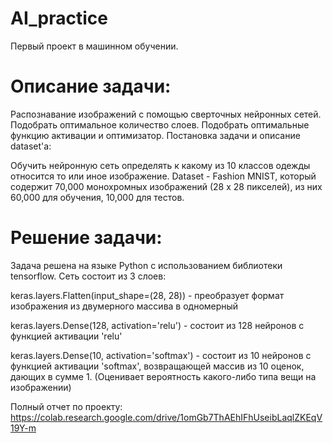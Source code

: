 # AI_practice
Первый проект в машинном обучении.

# Описание задачи:

Распознавание изображений с помощью сверточных нейронных сетей.
Подобрать оптимальное количество слоев.
Подобрать оптимальные функцию активации и оптимизатор.
Постановка задачи и описание dataset'a:

Обучить нейронную сеть определять к какому из 10 классов одежды относится то или иное изображение. Dataset - Fashion MNIST, который содержит 70,000 монохромных изображений (28 x 28 пикселей), из них 60,000 для обучения, 10,000 для тестов.

# Решение задачи:

Задача решена на языке Python с использованием библиотеки tensorflow. Сеть состоит из 3 слоев:

keras.layers.Flatten(input_shape=(28, 28)) - преобразует формат изображения из двумерного массива в одномерный

keras.layers.Dense(128, activation='relu') - состоит из 128 нейронов с функцией активации 'relu'

keras.layers.Dense(10, activation='softmax') - состоит из 10 нейронов с функцией активации 'softmax', возвращающей массив из 10 оценок, дающих в сумме 1. (Оценивает вероятность какого-либо типа вещи на изображении)



Полный отчет по проекту: https://colab.research.google.com/drive/1omGb7ThAEhIFhUseibLaqlZKEqV19Y-m
